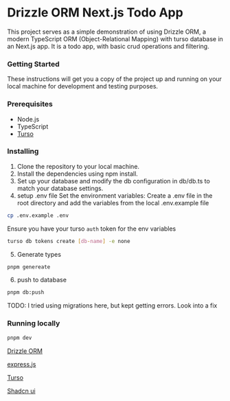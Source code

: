 # Drizzle ORM Next.js Todo App

This project serves as a simple demonstration of using Drizzle ORM, a modern TypeScript ORM (Object-Relational Mapping) with turso database in an Next.js app. It is a todo app, with basic crud operations and filtering.


### Getting Started

These instructions will get you a copy of the project up and running on your local machine for development and testing purposes.

### Prerequisites

- Node.js
- TypeScript
- [Turso](https://docs.turso.tech/tutorials/get-started-turso-cli/)

### Installing

1.  Clone the repository to your local machine.
2.  Install the dependencies using npm install.
3.  Set up your database and modify the db configuration in db/db.ts to match your database settings.
4.  setup .env file
    Set the environment variables: Create a .env file in the root directory and add the variables from the local .env.example file


```bash
cp .env.example .env

```

Ensure you have your turso `auth` token for the env variables

```bash
turso db tokens create [db-name] -e none

```

5. Generate types
```bash
pnpm genereate
```

6. push to database
```bash
pnpm db:push
```

TODO: I tried using migrations here, but kept getting errors. Look into a fix


### Running locally

```bash
pnpm dev
```


[Drizzle ORM](https://orm.drizzle.team/) 

[express.js](https://expressjs.com/)

[Turso](https://turso.tech/)

[Shadcn ui](https://ui.shadcn.com/)
